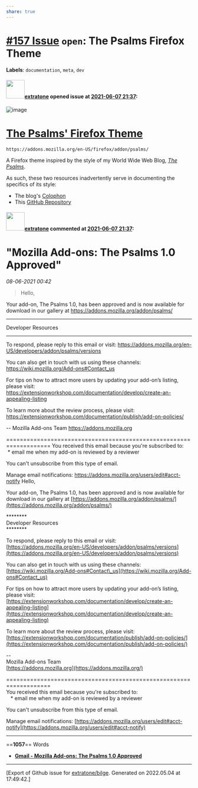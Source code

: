 ```yaml
---
share: true
---
```

# [\#157 Issue](https://github.com/extratone/bilge/issues/157) `open`: The Psalms Firefox Theme
**Labels**: `documentation`, `meta`, `dev`


#### <img src="https://avatars.githubusercontent.com/u/43663476?u=5047287ff0b8c3ce7f7e5858d204c9b3e57d8e44&v=4" width="50">[extratone](https://github.com/extratone) opened issue at [2021-06-07 21:37](https://github.com/extratone/bilge/issues/157):

![image](https://user-images.githubusercontent.com/43663476/121091331-702af600-c7af-11eb-9e44-f2fb06fedfa2.png)

# [The Psalms' Firefox Theme](https://addons.mozilla.org/en-US/firefox/addon/psalms/)

`https://addons.mozilla.org/en-US/firefox/addon/psalms/`

A Firefox theme inspired by the style of my World Wide Web Blog, [_The Psalms_](https://bilge.world).

As such, these two resources inadvertently serve in documenting the specifics of its style:
* The blog's [Colophon](https://bilge.world)
* This [GitHub Repository](https://github.com/extratone/bilge)

#### <img src="https://avatars.githubusercontent.com/u/43663476?u=5047287ff0b8c3ce7f7e5858d204c9b3e57d8e44&v=4" width="50">[extratone](https://github.com/extratone) commented at [2021-06-07 21:37](https://github.com/extratone/bilge/issues/157#issuecomment-856461310):

# "Mozilla Add-ons: The Psalms 1.0 Approved"

*08-06-2021 00:42* 

> Hello,


Your add-on, The Psalms 1.0, has been approved and is now available for download in our gallery at https://addons.mozilla.org/addon/psalms/


********
Developer Resources
********

To respond, please reply to this email or visit: https://addons.mozilla.org/en-US/developers/addon/psalms/versions

You can also get in touch with us using these channels: https://wiki.mozilla.org/Add-ons#Contact_us

For tips on how to attract more users by updating your add-on’s listing, please visit: https://extensionworkshop.com/documentation/develop/create-an-appealing-listing

To learn more about the review process, please visit: https://extensionworkshop.com/documentation/publish/add-on-policies/

-- 
Mozilla Add-ons Team
https://addons.mozilla.org


===================================================================
You received this email because you're subscribed to:
   * email me when my add-on is reviewed by a reviewer


You can't unsubscribe from this type of email.

Manage email notifications: https://addons.mozilla.org/users/edit#acct-notify
Hello,

Your add-on, The Psalms 1.0, has been approved and is now available for download in our gallery at [https://addons.mozilla.org/addon/psalms/](https://addons.mozilla.org/addon/psalms/)

\*\*\*\*\*\*\*\*  
Developer Resources  
\*\*\*\*\*\*\*\*

To respond, please reply to this email or visit: [https://addons.mozilla.org/en-US/developers/addon/psalms/versions](https://addons.mozilla.org/en-US/developers/addon/psalms/versions)

You can also get in touch with us using these channels: [https://wiki.mozilla.org/Add-ons#Contact\_us](https://wiki.mozilla.org/Add-ons#Contact_us)

For tips on how to attract more users by updating your add-on’s listing, please visit: [https://extensionworkshop.com/documentation/develop/create-an-appealing-listing](https://extensionworkshop.com/documentation/develop/create-an-appealing-listing)

To learn more about the review process, please visit: [https://extensionworkshop.com/documentation/publish/add-on-policies/](https://extensionworkshop.com/documentation/publish/add-on-policies/)

\--  
Mozilla Add-ons Team  
[https://addons.mozilla.org](https://addons.mozilla.org/)

\==============================\==============================\=======  
You received this email because you're subscribed to:  
   \* email me when my add-on is reviewed by a reviewer

You can't unsubscribe from this type of email.

Manage email notifications: [https://addons.mozilla.org/users/edit#acct-notify](https://addons.mozilla.org/users/edit#acct-notify)
***

==**1057**== Words

- **[Gmail - Mozilla Add-ons: The Psalms 1.0 Approved](https://mail.google.com/mail/u/0?ik=29bc0202a5&view=pt&search=all&permthid=thread-f%3A1701946160851870363%7Cmsg-f%3A1701946160851870363&simpl=msg-f%3A1701946160851870363&mb=1)**


-------------------------------------------------------------------------------



[Export of Github issue for [extratone/bilge](https://github.com/extratone/bilge). Generated on 2022.05.04 at 17:49:42.]
